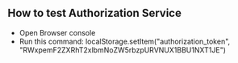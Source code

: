 ## How to test Authorization Service

- Open Browser console
- Run this command:
localStorage.setItem("authorization_token", "RWxpemF2ZXRhT2xlbmNoZW5rbzpURVNUX1BBU1NXT1JE")